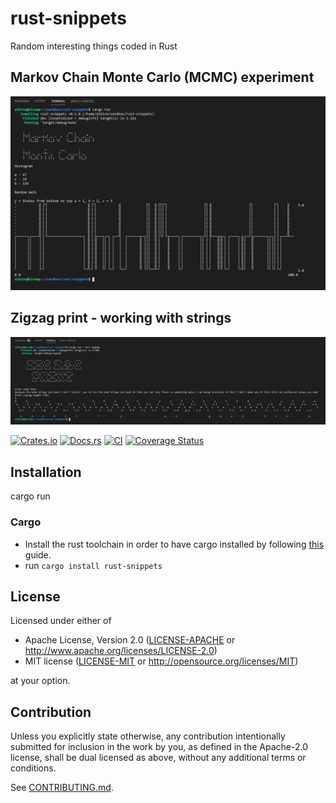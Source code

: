 # rust-snippets
Random interesting things coded in Rust

## Markov Chain Monte Carlo (MCMC) experiment
![Simplest MCMC ever](./images/mcmc.png)

## Zigzag print - working with strings
![ZIGZAGr](./images/zigzag.png)

[![Crates.io](https://img.shields.io/crates/v/rust-snippets.svg)](https://crates.io/crates/rust-snippets)
[![Docs.rs](https://docs.rs/rust-snippets/badge.svg)](https://docs.rs/rust-snippets)
[![CI](https://github.com/albinocordeiro/rust-snippets/workflows/Continuous%20Integration/badge.svg)](https://github.com/albinocordeiro/rust-snippets/actions)
[![Coverage Status](https://coveralls.io/repos/github/albinocordeiro/rust-snippets/badge.svg?branch=master)](https://coveralls.io/github/albinocordeiro/rust-snippets?branch=master)

## Installation
cargo run
### Cargo

* Install the rust toolchain in order to have cargo installed by following
  [this](https://www.rust-lang.org/tools/install) guide.
* run `cargo install rust-snippets`

## License

Licensed under either of

 * Apache License, Version 2.0
   ([LICENSE-APACHE](LICENSE-APACHE) or http://www.apache.org/licenses/LICENSE-2.0)
 * MIT license
   ([LICENSE-MIT](LICENSE-MIT) or http://opensource.org/licenses/MIT)

at your option.

## Contribution

Unless you explicitly state otherwise, any contribution intentionally submitted
for inclusion in the work by you, as defined in the Apache-2.0 license, shall be
dual licensed as above, without any additional terms or conditions.

See [CONTRIBUTING.md](CONTRIBUTING.md).
